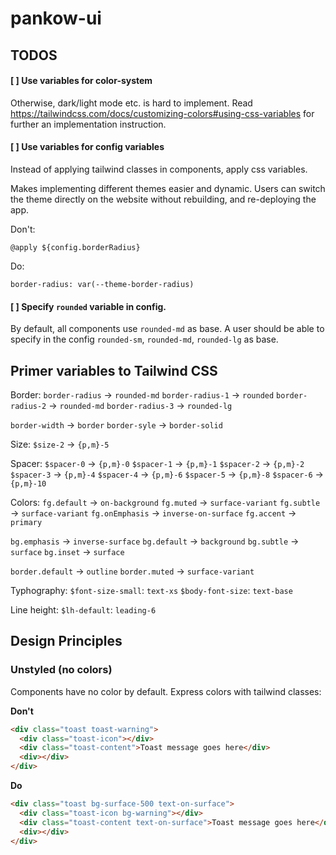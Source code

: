 # pankow-ui

## TODOS

#### [ ] Use variables for color-system

Otherwise, dark/light mode etc. is hard to implement.
Read https://tailwindcss.com/docs/customizing-colors#using-css-variables
for further an implementation instruction.

#### [ ] Use variables for config variables

Instead of applying tailwind classes in components, apply css variables.

Makes implementing different themes easier and dynamic. Users can switch
the theme directly on the website without rebuilding, and re-deploying
the app.

Don't:

```
@apply ${config.borderRadius}
```

Do:

```
border-radius: var(--theme-border-radius)
```

#### [ ] Specify `rounded` variable in config.

By default, all components use `rounded-md` as base. A user
should be able to specify in the config `rounded-sm`, `rounded-md`, `rounded-lg`
as base.

## Primer variables to Tailwind CSS

Border:
`border-radius` -> `rounded-md`
`border-radius-1` -> `rounded`
`border-radius-2` -> `rounded-md`
`border-radius-3` -> `rounded-lg`

`border-width` -> `border`
`border-syle` -> `border-solid`

Size:
`$size-2` -> `{p,m}-5`

Spacer:
`$spacer-0` -> `{p,m}-0`
`$spacer-1` -> `{p,m}-1`
`$spacer-2` -> `{p,m}-2`
`$spacer-3` -> `{p,m}-4`
`$spacer-4` -> `{p,m}-6`
`$spacer-5` -> `{p,m}-8`
`$spacer-6` -> `{p,m}-10`

Colors:
`fg.default` -> `on-background`
`fg.muted` -> `surface-variant`
`fg.subtle` -> `surface-variant`
`fg.onEmphasis` -> `inverse-on-surface`
`fg.accent` -> `primary`

`bg.emphasis` -> `inverse-surface`
`bg.default` -> `background`
`bg.subtle` -> `surface`
`bg.inset` -> `surface`

`border.default` -> `outline`
`border.muted` -> `surface-variant`

Typhography:
`$font-size-small`: `text-xs`
`$body-font-size`: `text-base`

Line height:
`$lh-default`: `leading-6`

## Design Principles

### Unstyled (no colors)

Components have no color by default. Express colors with tailwind classes:

**Don't**

```html
<div class="toast toast-warning">
  <div class="toast-icon"></div>
  <div class="toast-content">Toast message goes here</div>
  <div></div>
</div>
```

**Do**

```html
<div class="toast bg-surface-500 text-on-surface">
  <div class="toast-icon bg-warning"></div>
  <div class="toast-content text-on-surface">Toast message goes here</div>
  <div></div>
</div>
```

